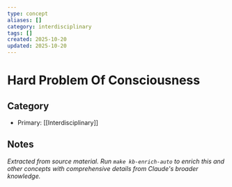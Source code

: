 ```yaml
---
type: concept
aliases: []
category: interdisciplinary
tags: []
created: 2025-10-20
updated: 2025-10-20
---
```


# Hard Problem Of Consciousness

## Category

- Primary: [[Interdisciplinary]]

## Notes

*Extracted from source material. Run `make kb-enrich-auto` to enrich this and other concepts with comprehensive details from Claude's broader knowledge.*
